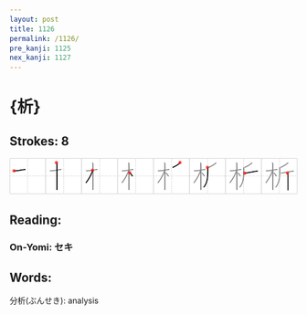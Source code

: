 ```yaml
---
layout: post
title: 1126
permalink: /1126/
pre_kanji: 1125
nex_kanji: 1127
---
```


# {析}

## Strokes: 8

<div class="stroke"><img src="../images/E69E90.png" /></div>

## Reading:

### On-Yomi: セキ

## Words:

分析(ぶんせき): analysis
